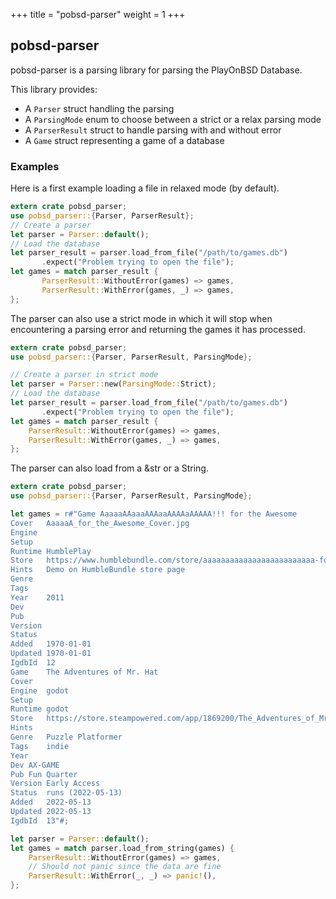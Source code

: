 +++
title = "pobsd-parser"
weight = 1
+++

## pobsd-parser

pobsd-parser is a parsing library for parsing the PlayOnBSD Database.

This library provides:
* A `Parser` struct handling the parsing
* A `ParsingMode` enum to choose between a strict or a relax parsing mode
* A `ParserResult` struct to handle parsing with and without error
* A `Game` struct representing a game of a database

### Examples
Here is a first example loading a file in relaxed mode (by default).
```rust
extern crate pobsd_parser;
use pobsd_parser::{Parser, ParserResult};
// Create a parser
let parser = Parser::default();
// Load the database
let parser_result = parser.load_from_file("/path/to/games.db")
       .expect("Problem trying to open the file");
let games = match parser_result {
       ParserResult::WithoutError(games) => games,
       ParserResult::WithError(games, _) => games,
};
```

The parser can also use a strict mode in which it will stop when encountering
a parsing error and returning the games it has processed.
```rust
extern crate pobsd_parser;
use pobsd_parser::{Parser, ParserResult, ParsingMode};

// Create a parser in strict mode
let parser = Parser::new(ParsingMode::Strict);
// Load the database
let parser_result = parser.load_from_file("/path/to/games.db")
       .expect("Problem trying to open the file");
let games = match parser_result {
    ParserResult::WithoutError(games) => games,
    ParserResult::WithError(games, _) => games,
};
```

The parser can also load from a &str or a String.
```rust
extern crate pobsd_parser;
use pobsd_parser::{Parser, ParserResult, ParsingMode};

let games = r#"Game	AaaaaAAaaaAAAaaAAAAaAAAAA!!! for the Awesome
Cover	AaaaaA_for_the_Awesome_Cover.jpg
Engine
Setup
Runtime	HumblePlay
Store	https://www.humblebundle.com/store/aaaaaaaaaaaaaaaaaaaaaaaaa-for-the-awesome
Hints	Demo on HumbleBundle store page
Genre
Tags
Year	2011
Dev
Pub
Version
Status
Added	1970-01-01
Updated	1970-01-01
IgdbId	12
Game	The Adventures of Mr. Hat
Cover
Engine	godot
Setup
Runtime	godot
Store	https://store.steampowered.com/app/1869200/The_Adventures_of_Mr_Hat/
Hints
Genre	Puzzle Platformer
Tags	indie
Year
Dev	AX-GAME
Pub	Fun Quarter
Version	Early Access
Status	runs (2022-05-13)
Added	2022-05-13
Updated	2022-05-13
IgdbId	13"#;

let parser = Parser::default();
let games = match parser.load_from_string(games) {
    ParserResult::WithoutError(games) => games,
    // Should not panic since the data are fine
    ParserResult::WithError(_, _) => panic!(),
};
 ```

